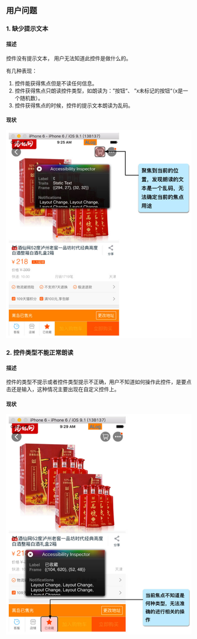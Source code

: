 ## 用户问题
### 1. 缺少提示文本
#### 描述
控件没有提示文本， 用户无法知道此控件是做什么的。 

有几种表现： 

1. 控件能获得焦点但是不读任何信息。
2. 控件获得焦点只朗读控件类型，如朗读为：”按钮“、 ”x未标记的按钮“（x是一个随机数）。
3. 控件获得焦点的时候，控件的提示文本朗读为乱码。 
#### 现状
  ![一个焦点覆盖到多个元素](26.jpg)
  
### 2. 控件类型不能正常朗读
#### 描述
控件的类型不提示或者控件类型提示不正确，用户不知道如何操作此控件，是要点击还是输入，这种情况主要出现在自定义控件上。
#### 现状
  ![控件类型不能正常朗读](27.jpg)

